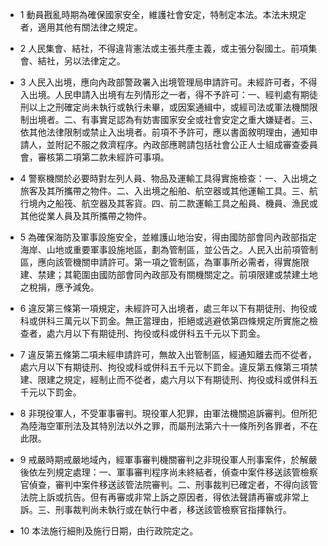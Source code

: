 * 1 動員戡亂時期為確保國家安全，維護社會安定，特制定本法。本法未規定者，適用其他有關法律之規定。

* 2 人民集會、結社，不得違背憲法或主張共產主義，或主張分裂國土。前項集會、結社，另以法律定之。

* 3 人民入出境，應向內政部警政署入出境管理局申請許可。未經許可者，不得入出境。人民申請入出境有左列情形之一者，得不予許可：一、經判處有期徒刑以上之刑確定尚未執行或執行未畢，或因案通緝中，或經司法或軍法機關限制出境者。二、有事實足認為有妨害國家安全或社會安定之重大嫌疑者。三、依其他法律限制或禁止入出境者。前項不予許可，應以書面敘明理由，通知申請人，並附記不服之救濟程序。內政部應聘請包括社會公正人士組成審查委員會，審核第二項第二款未經許可事項。

* 4 警察機關於必要時對左列人員、物品及運輸工具得實施檢查：一、入出境之旅客及其所攜帶之物件。二、入出境之船舶、航空器或其他運輸工具。三、航行境內之船筏、航空器及其客貨。四、前二款運輸工具之船員、機員、漁民或其他從業人員及其所攜帶之物件。

* 5 為確保海防及軍事設施安全，並維護山地治安，得由國防部會同內政部指定海岸、山地或重要軍事設施地區，劃為管制區，並公告之。人民入出前項管制區，應向該管機關申請許可。第一項之管制區，為軍事所必需者，得實施限建、禁建；其範圍由國防部會同內政部及有關機關定之。前項限建或禁建土地之稅捐，應予減免。

* 6 違反第三條第一項規定，未經許可入出境者，處三年以下有期徒刑、拘役或科或併科三萬元以下罰金。無正當理由，拒絕或逃避依第四條規定所實施之檢查者，處六月以下有期徒刑、拘役或科或併科五千元以下罰金。

* 7 違反第五條第二項未經申請許可，無故入出管制區，經通知離去而不從者，處六月以下有期徒刑、拘役或科或併科五千元以下罰金。違反第五條第三項禁建、限建之規定，經制止而不從者，處六月以下有期徒刑、拘役或科或併科五千元以下罰金。

* 8 非現役軍人，不受軍事審判。現役軍人犯罪，由軍法機關追訴審判。但所犯為陸海空軍刑法及其特別法以外之罪，而屬刑法第六十一條所列各罪者，不在此限。

* 9 戒嚴時期戒嚴地域內，經軍事審判機關審判之非現役軍人刑事案件，於解嚴後依左列規定處理：一、軍事審判程序尚未終結者，偵查中案件移送該管檢察官偵查，審判中案件移送該管法院審判。二、刑事裁判已確定者，不得向該管法院上訴或抗告。但有再審或非常上訴之原因者，得依法聲請再審或非常上訴。三、刑事裁判尚未執行或在執行中者，移送該管檢察官指揮執行。

* 10 本法施行細則及施行日期，由行政院定之。

